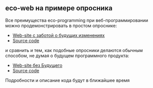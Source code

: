 ## eco-web на примере опросника

Все преимущества eco-programming при веб-программировании можно продемонстрировать в простом опроснике:
- [Web-site с заботой о будущих изменениях](http://evaclickfsm.pythonanywhere.com)
- [Source code](https://github.com/vrakitine/eco-programming-webfsm01)

и сравнить и тем, как подобные опросники делаются обычным способом, не думая о будущем программного продукта:
- [Web-site без Будущего](http://evaclickwithoutfsm.pythonanywhere.com)
- [Source code](https://github.com/vrakitine/eco-programming-web-without-fsm)


Подробности и описание кода будут в ближайшее время



